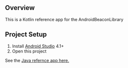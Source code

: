 ## Overview

This is a Kotlin reference app for the AndroidBeaconLibrary

## Project Setup

1. Install [Android Studio](https://developer.android.com/sdk/installing/studio.html) 4.1+
2. Open this project

See the [Java refernce app here.](https://github.com/AltBeacon/android-beacon-library-reference)
